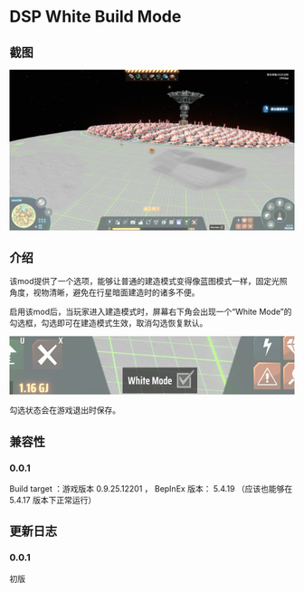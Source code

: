 # DSP White Build Mode

## 截图

![screenshot](https://raw.githubusercontent.com/LittleSaya/IndexOutOfRangeDSPMod/master/DSPWhiteBuildMode/Doc/screenshot.jpg "screenshot")

## 介绍

该mod提供了一个选项，能够让普通的建造模式变得像蓝图模式一样，固定光照角度，视物清晰，避免在行星暗面建造时的诸多不便。

启用该mod后，当玩家进入建造模式时，屏幕右下角会出现一个“White Mode”的勾选框，勾选即可在建造模式生效，取消勾选恢复默认。

![screenshot](https://raw.githubusercontent.com/LittleSaya/IndexOutOfRangeDSPMod/master/DSPWhiteBuildMode/Doc/white-mode-checkbox.jpg "screenshot")

勾选状态会在游戏退出时保存。

## 兼容性

### 0.0.1

Build target ：游戏版本 0.9.25.12201 ， BepInEx 版本： 5.4.19 （应该也能够在 5.4.17 版本下正常运行）

## 更新日志

### 0.0.1

初版
